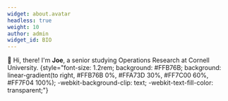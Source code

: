 ```yaml
---
widget: about.avatar
headless: true
weight: 10
author: admin
widget_id: BIO
---
```

👋 Hi, there! I'm **Joe**, a senior studying Operations Research at Cornell University.
{style="font-size: 1.2rem; background: #FFB76B; background: linear-gradient(to right, #FFB76B 0%, #FFA73D 30%, #FF7C00 60%, #FF7F04 100%); -webkit-background-clip: text; -webkit-text-fill-color: transparent;"}
